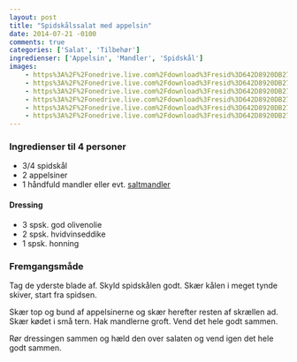 ```yaml
---
layout: post
title: "Spidskålssalat med appelsin"
date: 2014-07-21 -0100
comments: true
categories: ['Salat', 'Tilbehør']
ingredienser: ['Appelsin', 'Mandler', 'Spidskål']
images:
    - https%3A%2F%2Fonedrive.live.com%2Fdownload%3Fresid%3D642D8920DB2784EE!167754
    - https%3A%2F%2Fonedrive.live.com%2Fdownload%3Fresid%3D642D8920DB2784EE!167755
    - https%3A%2F%2Fonedrive.live.com%2Fdownload%3Fresid%3D642D8920DB2784EE!167756
    - https%3A%2F%2Fonedrive.live.com%2Fdownload%3Fresid%3D642D8920DB2784EE!167757
    - https%3A%2F%2Fonedrive.live.com%2Fdownload%3Fresid%3D642D8920DB2784EE!167758
    - https%3A%2F%2Fonedrive.live.com%2Fdownload%3Fresid%3D642D8920DB2784EE!167759
---
```

### Ingredienser til 4 personer
-   3/4 spidskål
-   2 appelsiner
-   1 håndfuld mandler eller evt. <a href="/arkiv/2014/12/16/saltmandler/">saltmandler</a>

#### Dressing
-   3 spsk. god olivenolie
-   2 spsk. hvidvinseddike
-   1 spsk. honning

### Fremgangsmåde
Tag de yderste blade af. Skyld spidskålen godt. Skær kålen i meget tynde skiver, start fra spidsen.

Skær top og bund af appelsinerne og skær herefter resten af skrællen ad. Skær kødet i små tern. Hak mandlerne groft. Vend det hele godt sammen.

Rør dressingen sammen og hæld den over salaten og vend igen det hele godt sammen.
